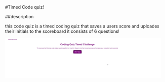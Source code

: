 #Timed Code quiz!

##description 

this code quiz is a timed coding quiz that saves a users score and uploades their initials to the scoreboard it consists of 6 questions! 


![screenshot-01](./assets/chrome_udKsrmEO96.png)